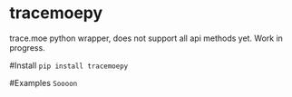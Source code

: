 # tracemoepy
trace.moe python wrapper, does not support all api methods yet.
Work in progress.

#Install
`pip install tracemoepy`

#Examples
`Soooon`
